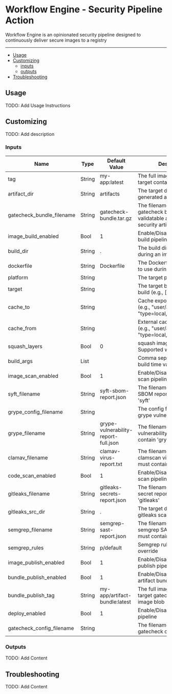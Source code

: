 # Workflow Engine - Security Pipeline Action

Workflow Engine is an opinionated security pipeline designed to continuously deliver secure images to a registry

___

* [Usage](#usage)
* [Customizing](#customizing)
  * [inputs](#inputs)
  * [outputs](#outputs)
* [Troubleshooting](#troubleshooting)

## Usage

TODO: Add Usage Instructions

## Customizing

TODO: Add description

### Inputs

| Name                      | Type   | Default Value                        | Description                                                                        |
| ------------------------- | ------ | ------------------------------------ | ---------------------------------------------------------------------------------- |
| tag                       | String | my-app:latest                        | The full image tag for the target container image                                  |
| artifact_dir              | String | artifacts                            | The target directory for all generated artifacts                                   |
| gatecheck_bundle_filename | String | gatecheck-bundle.tar.gz              | The filename for the gatecheck bundle, a validatable archive of security artifacts |
| image_build_enabled       | Bool   | 1                                    | Enable/Disable the image build pipeline                                            |
| build_dir                 | String | .                                    | The build directory to using during an image build                                 |
| dockerfile                | String | Dockerfile                           | The Dockerfile/Containerfile to use during an image build                          |
| platform                  | String |                                      | The target platform for build                                                      |
| target                    | String |                                      | The target build stage to build (e.g., [linux/amd64])                              |
| cache_to                  | String |                                      | Cache export destinations (e.g., "user/app:cache", "type=local,src=path/to/dir")   |
| cache_from                | String |                                      | External cache sources (e.g., "user/app:cache", "type=local,src=path/to/dir")      |
| squash_layers             | Bool   | 0                                    | squash image layers - Only Supported with Podman CLI                               |
| build_args                | List   |                                      | Comma seperated list of build time variables                                       |
| image_scan_enabled        | Bool   | 1                                    | Enable/Disable the image scan pipeline                                             |
| syft_filename             | String | syft-sbom-report.json                | The filename for the syft SBOM report - must contain 'syft'                        |
| grype_config_filename     | String |                                      | The config filename for the grype vulnerability report                             |
| grype_filename            | String | grype-vulnerability-report-full.json | The filename for the grype vulnerability report - must contain 'grype'             |
| clamav_filename           | String | clamav-virus-report.txt              | The filename for the clamscan virus report - must contain 'clamav'                 |
| code_scan_enabled         | Bool   | 1                                    | Enable/Disable the code scan pipeline                                              |
| gitleaks_filename         | String | gitleaks-secrets-report.json         | The filename for the gitleaks secret report - must contain 'gitleaks'              |
| gitleaks_src_dir          | String | .                                    | The target directory for the gitleaks scan                                         |
| semgrep_filename          | String | semgrep-sast-report.json             | The filename for the semgrep SAST report - must contain 'semgrep'                  |
| semgrep_rules             | String | p/default                            | Semgrep ruleset manual override                                                    |
| image_publish_enabled     | Bool   | 1                                    | Enable/Disable the image publish pipeline                                          |
| bundle_publish_enabled    | Bool   | 1                                    | Enable/Disable gatecheck artifact bundle publish task                              |
| bundle_publish_tag        | String | my-app/artifact-bundle:latest        | The full image tag for the target gatecheck bundle image blob                      |
| deploy_enabled            | Bool   | 1                                    | Enable/Disable the deploy pipeline                                                 |
| gatecheck_config_filename | String |                                      | The filename for the gatecheck config                                              |

### Outputs

TODO: Add Content

## Troubleshooting

TODO: Add Content
